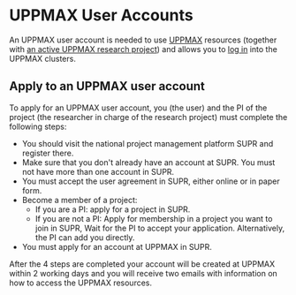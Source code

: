 # UPPMAX User Accounts

An UPPMAX user account is needed to use [UPPMAX](../cluster_guides/uppmax.md)
resources (together with [an active UPPMAX research project](project.md))
and allows you to [log in](login.md) into the UPPMAX clusters.

## Apply to an UPPMAX user account

To apply for an UPPMAX user account, you (the user)
and the PI of the project (the researcher
in charge of the research project) must complete the following steps:

- You should visit the national project management platform SUPR and register there.
- Make sure that you don't already have an account at SUPR.
  You must not have more than one account in SUPR.
- You must accept the user agreement in SUPR, either online or in paper form.
- Become a member of a project:
    - If you are a PI: apply for a project in SUPR.
    - If you are not a PI: Apply for membership in a project you want to join in SUPR, Wait for the PI to accept your application. Alternatively, the PI can add you directly.
- You must apply for an account at UPPMAX in SUPR.

After the 4 steps are completed your account will be created at UPPMAX
within 2 working days and you will receive two emails with information
on how to access the UPPMAX resources.
